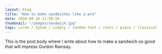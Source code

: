 ```yaml
---
layout: blog
title: "How to make sandwiches like a pro"
date: 2020-09-26 11:59:59
thumbnail: "/images/sandwich.jpg"
tags: Lorem / Ipsum / simply / random text / roots / piece / classical / Latin / literature
---
```


This is the post body where I write about how to make a sandwich so good that will impress Gordon Ramsay.